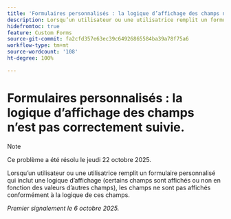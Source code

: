 ```yaml
---
title: 'Formulaires personnalisés : la logique d’affichage des champs n’est pas correctement suivie.'
description: Lorsqu’un utilisateur ou une utilisatrice remplit un formulaire personnalisé qui inclut une logique d’affichage (certains champs sont affichés ou non en fonction des valeurs d’autres champs), les champs ne sont pas affichés conformément à la logique de ces champs.
hidefromtoc: true
feature: Custom Forms
source-git-commit: fa2cfd357e63ec39c64926865584ba39a78f75a6
workflow-type: tm+mt
source-wordcount: '108'
ht-degree: 100%

---
```



# Formulaires personnalisés : la logique d’affichage des champs n’est pas correctement suivie.

>[!NOTE]
>
>Ce problème a été résolu le jeudi 22 octobre 2025.

Lorsqu’un utilisateur ou une utilisatrice remplit un formulaire personnalisé qui inclut une logique d’affichage (certains champs sont affichés ou non en fonction des valeurs d’autres champs), les champs ne sont pas affichés conformément à la logique de ces champs.

_Premier signalement le 6 octobre 2025._
